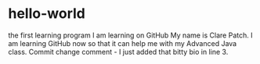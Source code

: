 # hello-world
the first learning program I am learning on GitHub
My name is Clare Patch. I am learning GitHub now so that it can help me with my Advanced Java class.
Commit change comment - I just added that bitty bio in line 3.
